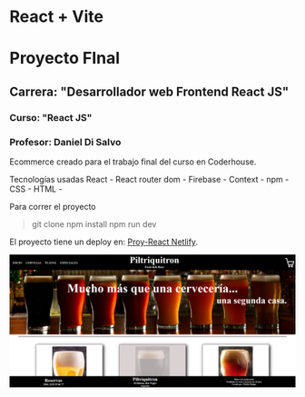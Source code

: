 # React + Vite
# Proyecto FInal
## Carrera: "Desarrollador web Frontend React JS"
### Curso: "React JS"
### Profesor: Daniel Di Salvo


Ecommerce creado para el trabajo final del curso en Coderhouse.

Tecnologías usadas React - React router dom - Firebase - Context - npm - CSS - HTML - 

Para correr el proyecto

> git clone
> npm install
> npm run dev

 El proyecto tiene un deploy en: [Proy-React Netlify](https://cerveceria-react.netlify.app/).

 ![Captura de pantalla de vista inicial del proyecto](./public/imgReadme.png)
